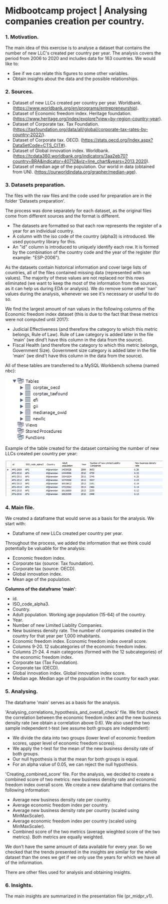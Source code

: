 # Midbootcamp project | Analysing companies creation per country.


### 1. Motivation.

The main idea of this exercise is to analyse a dataset that contains the number of new LLC's created per country per year. The analysis covers the period from 2006 to 2020 and includes data for 163 countries. We would like to:
- See if we can relate this figures to some other variables.
- Obtain insights about the data and the possible relationships.


### 2. Sources.

- Dataset of new LLCs created per country per year. Worldbank. (https://www.worldbank.org/en/programs/entrepreneurship).
- Dataset of Economic freedom index. Heritage foundation. (https://www.heritage.org/index/explore?view=by-region-country-year).
- Dataset of Corporate tax. Tax Foundation. (https://taxfoundation.org/data/all/global/corporate-tax-rates-by-country-2022/).
- Dataset of Corporate tax. OECD. (https://stats.oecd.org/Index.aspx?DataSetCode=CTS_CIT#).
- Dataset of Global innovation index. Worldbank. (https://tcdata360.worldbank.org/indicators/3aa2eb70?country=BRA&indicator=40712&viz=line_chart&years=2013,2020).
- Dataset of median age of the population. Our world in data (obtained from UN). (https://ourworldindata.org/grapher/median-age).


### 3. Datasets preparation.

The files with the raw files and the code used for preparation are in the folder 'Datasets preparation'.

The process was done separately for each dataset, as the original files come from different sources and the format is different.
- The datasets are formatted so that each row represents the register of a year for an individual country.
- A column with the iso code of the country (alpha3) is introduced. We used pycountry library for this.
- An "id" column is introduced to uniquely identify each row. It is formed by the combination of the country code and the year of the register (for example: "ESP-2006").

As the datasets contain historical information and cover large lists of countries, all of the files contained missing data (represented with nan values). The majority of these values are not replaced nor this rows eliminated (we want to keep the most of the information from the sources, as it can help us during EDA or analysis). We do remove some other 'nan' values during the analysis, whenever we see it's necessary or useful to do so.

We find the largest amount of nan values in the following columns of the Economic freedom index dataset (this is due to the fact that these metrics were not computed until 2017):
- Judicial Effectiveness (and therefore the category to which this metric belongs, Rule of Law). Rule of Law category is added later in the file 'main' (we dind't have this column in the data from the source).
- Fiscal Health (and therefore the category to which this metric belongs, Government Size). Government size category is added later in the file 'main' (we dind't have this column in the data from the source). 

All of these tables are transferred to a MySQL Workbench schema (named nbc):

![nbc_schema](https://github.com/92CMDiego/mid-project-analysing-companies-creation/blob/main/images/nbc_schema.jpg)

Example of the table created for the dataset containing the number of new LLCs created per country per year:

![example_newllc_table](https://github.com/92CMDiego/mid-project-analysing-companies-creation/blob/main/images/example_newllc_table.jpg)


### 4. Main file.

We created a dataframe that would serve as a basis for the analysis. We start with:
- Dataframe of new LLCs created per country per year.

Throughout the process, we added the information that we think could potentially be valuable for the analysis:
- Economic freedom index.
- Corporate tax (source: Tax foundation).
- Corporate tax (source: OECD).
- Global innovation index.
- Mean age of the population.

**Columns of the dataframe 'main'**:
- id.
- ISO_code_alpha3.
- Country.
- Adult population. Working age population (15-64) of the country.
- Year.
- Number of new Limited Liablity Companies.
- New business density rate. The number of companies created in the country for that year per 1,000 inhabitants.
- Economic freedom index. Economic freedom index overall score.
- Columns 9-20. 12 subcategories of the economic freedom index.
- Columns 21-24. 4 main categories (formed with the 12 subcategories) of the economic freedom index.
- Corporate tax (Tax Foundation).
- Corporate tax (OECD).
- Global innovation index. Global innovation index score.
- Median age. Median age of the population in the country for each year.


### 5. Analysing.

The dataframe 'main' serves as a basis for the analysis.

'Analysing_correlations_hypothesis_and_overall_check' file. We first check the correlation between the economic freedom index and the new business density rate (we obtain a correlation above 0.6). We also used the two sample independent t-test (we assume both groups are independent):
- We divide the data into two groups (lower level of economic freedom scores, upper level of economic freedom scores).
- We apply the t-test for the mean of the new business density rate of both groups.
- Our null hypothesis is that the mean for both groups is equal.
- For an alpha value of 0.05, we can reject the null hypothesis.

'Creating_combined_score' file. For the analysis, we decided to create a combined score of two metrics: new business density rate and economic freedom index overall score. We create a new dataframe that contains the following information:
- Average new business density rate per country.
- Average economic freedom index per country.
- Average new business density rate per country (scaled using MinMaxScaler).
- Average economic freedom index per country (scaled using MinMaxScaler).
- Combined score of the two metrics (average wieghted score of the two metrics). Both metrics are equally weighted.

We don't have the same amount of data available for every year. So we checked that the trends presented in the insights are similar for the whole dataset than the ones we get if we only use the years for which we have all of the information.

There are other files used for analysis and obtaining insights.


### 6. Insights.

The main insights are summarized in the presentation file (pr_midpr_v1).